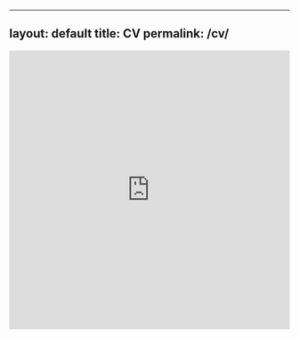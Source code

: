 
---
layout: default
title: CV
permalink: /cv/
---
<iframe src="https://drive.google.com/file/d/1uY6zcHM_F8nOTFZABGyr6A-f85a8cb2Y/preview" class="gde-frame" style="width:100%; height:500px; border: none;" scrolling="yes">
</iframe>
